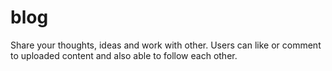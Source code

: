 # blog
Share your thoughts, ideas and work with other. Users can like or comment to uploaded content and also able to follow each other.
